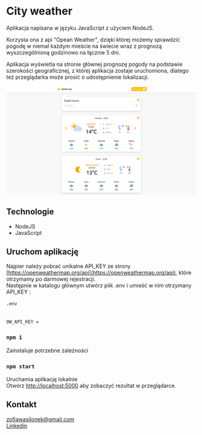 # City weather

Aplikacja napisana w języku JavaScript z użyciem NodeJS.
<p>Korzysta ona z api "Opean Weather", dzięki której możemy sprawdzić pogodę w niemal każdym mieście na świecie wraz z prognozą wyszczególnioną godzinowo na łącznie 5 dni.</p>
<p>Aplikacja wyświetla na stronie głównej prognozę pogody na podstawie szerokości geograficznej,
z której aplikacja zostaje uruchomiona, dlatego też przeglądarka może prosić o udostępnienie lokalizacji.</p>

<img src="./weather_app/images/icons/app.png"/>

## Technologie 

* NodeJS
* JavaScript 

## Uruchom aplikację

Najpier należy pobrać unikalne API_KEY ze strony [https://openweathermap.org/api](https://openweathermap.org/api), które otrzymamy po darmowej rejestracji.<br>
Następnie w katalogu głównym utwórz plik .env i umieść w nim otrzymany API_KEY : 

```
.env


OW_API_KEY = 
```
### `npm i`

Zainstaluje potrzebne zależności

### `npm start`

Uruchamia aplikację lokalnie<br />
Otwórz [http://localhost:5000](http://localhost:5000) aby zobaczyć rezultat w przeglądarce.

## Kontakt 
zofiawasilonek@gmail.com<br>
<a href="https://www.linkedin.com/in/zofia-wasilonek/">Linkedin</a>
